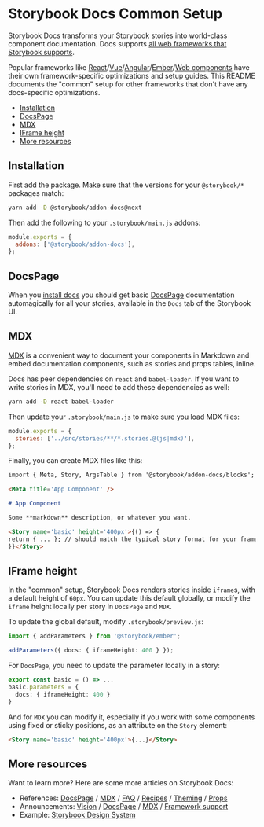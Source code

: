 <h1>Storybook Docs Common Setup</h1>

Storybook Docs transforms your Storybook stories into world-class component documentation. Docs supports [all web frameworks that Storybook supports](../README.md#framework-support).

Popular frameworks like [React](../react/README.md)/[Vue](../vue/README.md)/[Angular](../angular/README.md)/[Ember](../ember/README.md)/[Web components](../web-components/README.md) have their own framework-specific optimizations and setup guides. This README documents the "common" setup for other frameworks that don't have any docs-specific optimizations.

- [Installation](#installation)
- [DocsPage](#docspage)
- [MDX](#mdx)
- [IFrame height](#iframe-height)
- [More resources](#more-resources)

## Installation

First add the package. Make sure that the versions for your `@storybook/*` packages match:

```sh
yarn add -D @storybook/addon-docs@next
```

Then add the following to your `.storybook/main.js` addons:

```js
module.exports = {
  addons: ['@storybook/addon-docs'],
};
```

## DocsPage

When you [install docs](#installation) you should get basic [DocsPage](../docs/docspage.md) documentation automagically for all your stories, available in the `Docs` tab of the Storybook UI.

## MDX

[MDX](../docs/mdx.md) is a convenient way to document your components in Markdown and embed documentation components, such as stories and props tables, inline.

Docs has peer dependencies on `react` and `babel-loader`. If you want to write stories in MDX, you'll need to add these dependencies as well:

```sh
yarn add -D react babel-loader
```

Then update your `.storybook/main.js` to make sure you load MDX files:

```js
module.exports = {
  stories: ['../src/stories/**/*.stories.@(js|mdx)'],
};
```

Finally, you can create MDX files like this:

```md
import { Meta, Story, ArgsTable } from '@storybook/addon-docs/blocks';

<Meta title='App Component' />

# App Component

Some **markdown** description, or whatever you want.

<Story name='basic' height='400px'>{() => {
return { ... }; // should match the typical story format for your framework
}}</Story>
```

## IFrame height

In the "common" setup, Storybook Docs renders stories inside `iframe`s, with a default height of `60px`. You can update this default globally, or modify the `iframe` height locally per story in `DocsPage` and `MDX`.

To update the global default, modify `.storybook/preview.js`:

```ts
import { addParameters } from '@storybook/ember';

addParameters({ docs: { iframeHeight: 400 } });
```

For `DocsPage`, you need to update the parameter locally in a story:

```ts
export const basic = () => ...
basic.parameters = {
  docs: { iframeHeight: 400 }
}
```

And for `MDX` you can modify it, especially if you work with some components using fixed or sticky positions, as an attribute on the `Story` element:

```md
<Story name='basic' height='400px'>{...}</Story>
```

## More resources

Want to learn more? Here are some more articles on Storybook Docs:

- References: [DocsPage](../docs/docspage.md) / [MDX](../docs/mdx.md) / [FAQ](../docs/faq.md) / [Recipes](../docs/recipes.md) / [Theming](../docs/theming.md) / [Props](../docs/props-tables.md)
- Announcements: [Vision](https://medium.com/storybookjs/storybook-docs-sneak-peak-5be78445094a) / [DocsPage](https://medium.com/storybookjs/storybook-docspage-e185bc3622bf) / [MDX](https://medium.com/storybookjs/rich-docs-with-storybook-mdx-61bc145ae7bc) / [Framework support](https://medium.com/storybookjs/storybook-docs-for-new-frameworks-b1f6090ee0ea)
- Example: [Storybook Design System](https://github.com/storybookjs/design-system)
